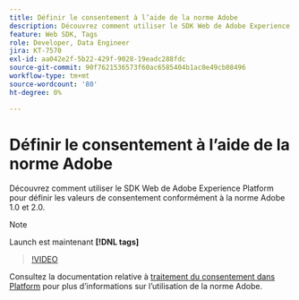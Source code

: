 ```yaml
---
title: Définir le consentement à l’aide de la norme Adobe
description: Découvrez comment utiliser le SDK Web de Adobe Experience Platform pour définir les valeurs de consentement conformément à la norme Adobe 1.0 et 2.0.
feature: Web SDK, Tags
role: Developer, Data Engineer
jira: KT-7570
exl-id: aa042e2f-5b22-429f-9028-19eadc288fdc
source-git-commit: 90f7621536573f60ac6585404b1ac0e49cb08496
workflow-type: tm+mt
source-wordcount: '80'
ht-degree: 0%

---
```


# Définir le consentement à l’aide de la norme Adobe

Découvrez comment utiliser le SDK Web de Adobe Experience Platform pour définir les valeurs de consentement conformément à la norme Adobe 1.0 et 2.0.

>[!NOTE]
>
> Launch est maintenant **[!DNL tags]**

>[!VIDEO](https://video.tv.adobe.com/v/332694/?quality=12&learn=on)

Consultez la documentation relative à [traitement du consentement dans Platform](https://experienceleague.adobe.com/docs/experience-platform/landing/governance-privacy-security/consent/iab/overview.html) pour plus d’informations sur l’utilisation de la norme Adobe.
